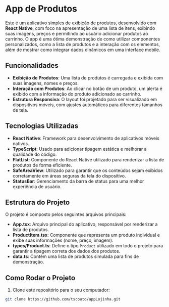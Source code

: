 # App de Produtos

Este é um aplicativo simples de exibição de produtos, desenvolvido com **React Native**, com foco na apresentação de uma lista de itens, exibindo suas imagens, preços e permitindo ao usuário adicionar produtos ao carrinho. O app é uma ótima demonstração de como utilizar componentes personalizados, como a lista de produtos e a interação com os elementos, além de mostrar como integrar dados dinâmicos em uma interface mobile.

## Funcionalidades

- **Exibição de Produtos**: Uma lista de produtos é carregada e exibida com suas imagens, nomes e preços.
- **Interação com Produtos**: Ao clicar no botão de um produto, um alerta é exibido com a informação do produto adicionado ao carrinho.
- **Estrutura Responsiva**: O layout foi projetado para ser visualizado em dispositivos móveis, com ajustes automáticos para diferentes tamanhos de tela.

## Tecnologias Utilizadas

- **React Native**: Framework para desenvolvimento de aplicativos móveis nativos.
- **TypeScript**: Usado para adicionar tipagem estática e melhorar a qualidade do código.
- **FlatList**: Componente do React Native utilizado para renderizar a lista de produtos de forma eficiente.
- **SafeAreaView**: Utilizado para garantir que os conteúdos sejam exibidos corretamente em áreas seguras da tela do dispositivo.
- **StatusBar**: Gerenciamento da barra de status para uma melhor experiência de usuário.

## Estrutura do Projeto

O projeto é composto pelos seguintes arquivos principais:

- **App.tsx**: Arquivo principal do aplicativo, responsável por renderizar a lista de produtos.
- **ProductItem.tsx**: Componente que representa um produto individual e exibe suas informações (nome, preço, imagem).
- **types/Product.ts**: Define o tipo `Product` utilizado em todo o projeto para garantir a tipagem correta dos dados dos produtos.
- **data.ts**: Contém uma lista de produtos simulada para fins de demonstração.

## Como Rodar o Projeto

1. Clone este repositório para o seu computador:

```bash
git clone https://github.com/tscouto/appLojinha.git
